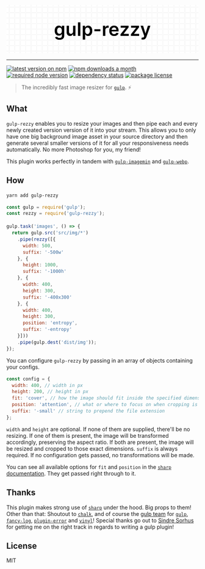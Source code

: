 <div align="center">
  <img src="rezzy.png">
</div>

<hr>

[![latest version on npm](https://img.shields.io/npm/v/gulp-rezzy)](https://www.npmjs.com/package/gulp-rezzy) [![npm downloads a month](https://img.shields.io/npm/dm/gulp-rezzy)](https://www.npmjs.com/package/gulp-rezzy) [![required node version](https://img.shields.io/node/v/gulp-rezzy)](https://github.com/nodejs/Release) [![dependency status](https://img.shields.io/david/rbnlffl/gulp-rezzy)](https://david-dm.org/robinloeffel/gulp-rezzy) [![package license](https://img.shields.io/npm/l/gulp-rezzy)](license)

> The incredibly fast image resizer for [`gulp`](https://github.com/gulpjs/gulp). ⚡️

## What

`gulp-rezzy` enables you to resize your images and then pipe each and every newly created version version of it into your stream. This allows you to only have one big background image asset in your source directory and then generate several smaller versions of it for all your responsiveness needs automatically. No more Photoshop for you, my friend!

This plugin works perfectly in tandem with [`gulp-imagemin`](https://github.com/sindresorhus/gulp-imagemin) and [`gulp-webp`](https://github.com/sindresorhus/gulp-webp).

## How

```sh
yarn add gulp-rezzy
```

```js
const gulp = require('gulp');
const rezzy = require('gulp-rezzy');

gulp.task('images', () => {
  return gulp.src('src/img/*')
    .pipe(rezzy([{
      width: 500,
      suffix: '-500w'
    }, {
      height: 1000,
      suffix: '-1000h'
    }, {
      width: 400,
      height: 300,
      suffix: '-400x300'
    }, {
      width: 400,
      height: 300,
      position: 'entropy',
      suffix: '-entropy'
    }]))
    .pipe(gulp.dest('dist/img'));
});
```

You can configure `gulp-rezzy` by passing in an array of objects containing your configs.

```js
const config = {
  width: 400, // width in px
  height: 200, // height in px
  fit: 'cover', // how the image should fit inside the specified dimensions
  position: 'attention', // what or where to focus on when cropping is necessary
  suffix: '-small' // string to prepend the file extension
};
```

`width` and `height` are optional. If none of them are supplied, there'll be no resizing. If one of them is present, the image will be transformed accordingly, preserving the aspect ratio. If both are present, the image will be resized and cropped to those exact dimensions. `suffix` is always required. If no configuration gets passed, no transformations will be made.

You can see all available options for `fit` and `position` in the [`sharp` documentation](https://sharp.pixelplumbing.com/api-resize#resize). They get passed right through to it.

## Thanks

This plugin makes strong use of [`sharp`](https://github.com/lovell/sharp) under the hood. Big props to them! Other than that: Shoutout to [`chalk`](https://github.com/chalk/chalk), and of course the [gulp team](https://github.com/gulpjs) for [`gulp`](https://github.com/gulpjs/gulp), [`fancy-log`](https://github.com/gulpjs/fancy-log), [`plugin-error`](https://github.com/gulpjs/plugin-error) and [`vinyl`](https://github.com/gulpjs/vinyl)! Special thanks go out to [Sindre Sorhus](https://github.com/sindresorhus) for getting me on the right track in regards to writing a gulp plugin!

## License

MIT
